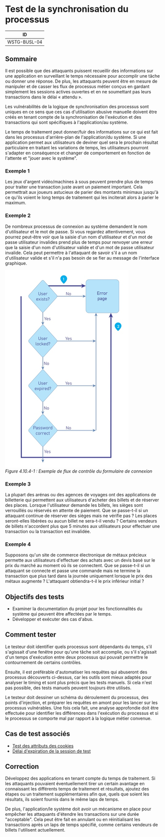 # Test de la synchronisation du processus

|ID          |
|------------|
|WSTG-BUSL-04|

## Sommaire

Il est possible que des attaquants puissent recueillir des informations sur une application en surveillant le temps nécessaire pour accomplir une tâche ou donner une réponse. De plus, les attaquants peuvent être en mesure de manipuler et de casser les flux de processus métier conçus en gardant simplement les sessions actives ouvertes et en ne soumettant pas leurs transactions dans le délai « attendu ».

Les vulnérabilités de la logique de synchronisation des processus sont uniques en ce sens que ces cas d'utilisation abusive manuelle doivent être créés en tenant compte de la synchronisation de l'exécution et des transactions qui sont spécifiques à l'application/au système.

Le temps de traitement peut donner/fuir des informations sur ce qui est fait dans les processus d'arrière-plan de l'application/du système. Si une application permet aux utilisateurs de deviner quel sera le prochain résultat particulaire en traitant les variations de temps, les utilisateurs pourront s'adapter en conséquence et changer de comportement en fonction de l'attente et "jouer avec le système".

### Exemple 1

Les jeux d'argent vidéo/machines à sous peuvent prendre plus de temps pour traiter une transaction juste avant un paiement important. Cela permettrait aux joueurs astucieux de parier des montants minimaux jusqu'à ce qu'ils voient le long temps de traitement qui les inciterait alors à parier le maximum.

### Exemple 2

De nombreux processus de connexion au système demandent le nom d'utilisateur et le mot de passe. Si vous regardez attentivement, vous pourrez peut-être voir que la saisie d'un nom d'utilisateur et d'un mot de passe utilisateur invalides prend plus de temps pour renvoyer une erreur que la saisie d'un nom d'utilisateur valide et d'un mot de passe utilisateur invalide. Cela peut permettre à l'attaquant de savoir s'il a un nom d'utilisateur valide et s'il n'a pas besoin de se fier au message de l'interface graphique.

![Exemple de flux de contrôle du formulaire de connexion](images/Control_Flow_of_Login_Form.jpg)\
*Figure 4.10.4-1 : Exemple de flux de contrôle du formulaire de connexion*

### Exemple 3

La plupart des arénas ou des agences de voyages ont des applications de billetterie qui permettent aux utilisateurs d'acheter des billets et de réserver des places. Lorsque l'utilisateur demande les billets, les sièges sont verrouillés ou réservés en attente de paiement. Que se passe-t-il si un attaquant continue de réserver des sièges mais ne vérifie pas ? Les places seront-elles libérées ou aucun billet ne sera-t-il vendu ? Certains vendeurs de billets n'accordent plus que 5 minutes aux utilisateurs pour effectuer une transaction ou la transaction est invalidée.

### Exemple 4

Supposons qu'un site de commerce électronique de métaux précieux permette aux utilisateurs d'effectuer des achats avec un devis basé sur le prix du marché au moment où ils se connectent. Que se passe-t-il si un attaquant se connecte et passe une commande mais ne termine la transaction que plus tard dans la journée uniquement lorsque le prix des métaux augmente ? L'attaquant obtiendra-t-il le prix inférieur initial ?

## Objectifs des tests

- Examiner la documentation du projet pour les fonctionnalités du système qui peuvent être affectées par le temps.
- Développer et exécuter des cas d'abus.

## Comment tester

Le testeur doit identifier quels processus sont dépendants du temps, s'il s'agissait d'une fenêtre pour qu'une tâche soit accomplie, ou s'il s'agissait d'un temps d'exécution entre deux processus qui pouvait permettre le contournement de certains contrôles.

Ensuite, il est préférable d'automatiser les requêtes qui abuseront des processus découverts ci-dessus, car les outils sont mieux adaptés pour analyser le timing et sont plus précis que les tests manuels. Si cela n'est pas possible, des tests manuels peuvent toujours être utilisés.

Le testeur doit dessiner un schéma du déroulement du processus, des points d'injection, et préparer les requêtes en amont pour les lancer sur les processus vulnérables. Une fois cela fait, une analyse approfondie doit être effectuée pour identifier les différences dans l'exécution du processus et si le processus se comporte mal par rapport à la logique métier convenue.

## Cas de test associés

- [Test des attributs des cookies](../06-Session_Management_Testing/02-Testing_for_Cookies_Attributes.md)
- [Délai d'expiration de la session de test](../06-Session_Management_Testing/07-Testing_Session_Timeout.md)

## Correction

Développez des applications en tenant compte du temps de traitement. Si les attaquants pouvaient éventuellement tirer un certain avantage en connaissant les différents temps de traitement et résultats, ajoutez des étapes ou un traitement supplémentaires afin que, quels que soient les résultats, ils soient fournis dans le même laps de temps.

De plus, l'application/le système doit avoir un mécanisme en place pour empêcher les attaquants d'étendre les transactions sur une durée "acceptable". Cela peut être fait en annulant ou en réinitialisant les transactions après un laps de temps spécifié, comme certains vendeurs de billets l'utilisent actuellement.
